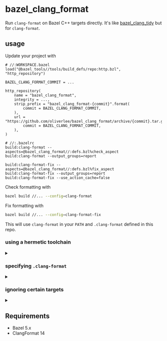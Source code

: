 # bazel_clang_format

Run `clang-format` on Bazel C++ targets directly. It's like
[bazel_clang_tidy](https://github.com/erenon/bazel_clang_tidy) but for
`clang-format`.

## usage

Update your project with

```Starlark
# //:WORKSPACE.bazel
load("@bazel_tools//tools/build_defs/repo:http.bzl", "http_repository")

BAZEL_CLANG_FORMAT_COMMIT = ...

http_repository(
    name = "bazel_clang_format",
    integrity = ...,
    strip_prefix = "bazel_clang_format-{commit}".format(
        commit = BAZEL_CLANG_FORMAT_COMMIT,
    ),
    url = "https://github.com/oliverlee/bazel_clang_format/archive/{commit}.tar.gz".format(
        commit = BAZEL_CLANG_FORMAT_COMMIT,
    ),
)
```

```Starlark
# //:.bazelrc
build:clang-format --aspects=@bazel_clang_format//:defs.bzl%check_aspect
build:clang-format --output_groups=report

build:clang-format-fix --aspects=@bazel_clang_format//:defs.bzl%fix_aspect
build:clang-format-fix --output_groups=report
build:clang-format-fix --use_action_cache=false
```

Check formatting with

```sh
bazel build //... --config=clang-format
```

Fix formatting with

```sh
bazel build //... --config=clang-format-fix
```

This will use `clang-format` in your `PATH` and `.clang-format` defined in this
repo.

### using a hermetic toolchain

<details><summary></summary>

To specify a specific binary (e.g. `clang-format` is specified by a hermetic
toolchain like [this](https://github.com/grailbio/bazel-toolchain)), update the
build setting in `.bazelrc`.

```Starlark
# //:.bazelrc
build:clang-format-base --output_groups=report
build:clang-format-base --@bazel_clang_format//:binary=@llvm18//:clang-format

build:clang-format --aspects=@bazel_clang_format//:defs.bzl%check_aspect

build:clang-format-fix --aspects=@bazel_clang_format//:defs.bzl%fix_aspect
build:clang-format-fix --use_action_cache=false
```

</details>

### specifying `.clang-format`

<details><summary></summary>

To override the default `.clang-format`, define a `filegroup` containing the
replacement config and update build setting in `.bazelrc`.

```Starlark
# //:BUILD.bazel

load("@bazel_clang_format//:defs.bzl")

filegroup(
    name = "clang-format-config",
    srcs = [".clang-format"],
    visibility = ["//visibility:public"],
)
```

```Starlark
# //:.bazelrc
build:clang-format-base --output_groups=report
build:clang-format-base --@bazel_clang_format//:config=//:clang-format-config
...
```

</details>

### ignoring certain targets

<details><summary></summary>

Formatting can be skipped for certain targets by specifying a filegroup

```Starlark
# //:BUILD.bazel

filegroup(
    name = "clang-format-ignore",
    srcs = [
       "//third_party/lib1",
       "//third_party/lib2",
    ],
)
```

```Starlark
# //:.bazelrc

build:clang-format-base --output_groups=report
build:clang-format-base --@bazel_clang_format//:ignore=//:clang-format-ignore
...
```

</details>

## Requirements

- Bazel 5.x
- ClangFormat 14
